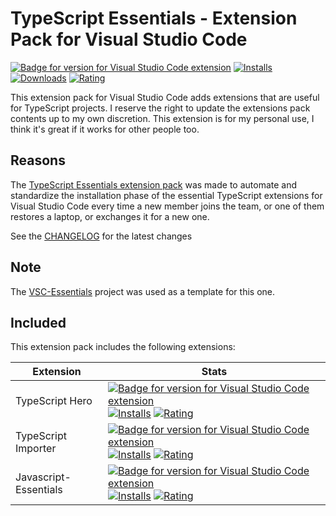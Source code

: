 # TypeScript Essentials - Extension Pack for Visual Studio Code

[![Badge for version for Visual Studio Code extension](https://vsmarketplacebadge.apphb.com/version-short/Gydunhn.typescript-essentials.svg?color=blue&style=?style=for-the-badge&logo=visual-studio-code)](https://marketplace.visualstudio.com/items?itemName=Gydunhn.typescript-essentials) [![Installs](https://vsmarketplacebadge.apphb.com/installs-short/Gydunhn.typescript-essentials.svg?color=blue&style=flat-square)](https://marketplace.visualstudio.com/items?itemName=Gydunhn.typescript-essentials) [![Downloads](https://vsmarketplacebadge.apphb.com/downloads-short/Gydunhn.typescript-essentials.svg?color=blue&style=flat-square)](https://marketplace.visualstudio.com/items?itemName=Gydunhn.typescript-essentials) [![Rating](https://vsmarketplacebadge.apphb.com/rating-short/Gydunhn.typescript-essentials.svg?color=blue&style=flat-square)](https://marketplace.visualstudio.com/items?itemName=Gydunhn.typescript-essentials)   

This extension pack for Visual Studio Code adds extensions that are useful for TypeScript projects. I reserve the right to update the extensions pack contents up to my own discretion. This extension is for my personal use, I think it's great if it works for other people too.

## Reasons

The [TypeScript Essentials extension pack] was made to automate and standardize the installation phase of the essential TypeScript extensions for Visual Studio Code every time a new member joins the team, or one of them restores a laptop, or exchanges it for a new one.

See the [CHANGELOG](CHANGELOG.md) for the latest changes

## Note

The [VSC-Essentials] project was used as a template for this one.

## Included

This extension pack includes the following extensions:

| Extension                      | Stats                                                                                                                                                                                                                                                                                                                                                                                                                                                                                                                                                                                                                                                                                                                                                                                                        |
|--------------------------------|--------------------------------------------------------------------------------------------------------------------------------------------------------------------------------------------------------------------------------------------------------------------------------------------------------------------------------------------------------------------------------------------------------------------------------------------------------------------------------------------------------------------------------------------------------------------------------------------------------------------------------------------------------------------------------------------------------------------------------------------------------------------------------------------------------------|
| TypeScript Hero                | [![Badge for version for Visual Studio Code extension](https://vsmarketplacebadge.apphb.com/version-short/rbbit.typescript-hero.svg?color=blue&style=?style=for-the-badge&logo=visual-studio-code)](https://marketplace.visualstudio.com/items?itemName=rbbit.typescript-hero) [![Installs](https://vsmarketplacebadge.apphb.com/installs-short/rbbit.typescript-hero.svg?color=blue&style=flat-square)](https://marketplace.visualstudio.com/items?itemName=rbbit.typescript-hero) [![Rating](https://vsmarketplacebadge.apphb.com/rating-short/rbbit.typescript-hero.svg?color=blue&style=flat-square)](https://marketplace.visualstudio.com/items?itemName=rbbit.typescript-hero)                                                                                                                         |
| TypeScript Importer            | [![Badge for version for Visual Studio Code extension](https://vsmarketplacebadge.apphb.com/version-short/pmneo.tsimporter.svg?color=blue&style=?style=for-the-badge&logo=visual-studio-code)](https://marketplace.visualstudio.com/items?itemName=pmneo.tsimporter) [![Installs](https://vsmarketplacebadge.apphb.com/installs-short/pmneo.tsimporter.svg?color=blue&style=flat-square)](https://marketplace.visualstudio.com/items?itemName=pmneo.tsimporter) [![Rating](https://vsmarketplacebadge.apphb.com/rating-short/pmneo.tsimporter.svg?color=blue&style=flat-square)](https://marketplace.visualstudio.com/items?itemName=pmneo.tsimporter)                                                                                                                                                       |
| Javascript-Essentials          | [![Badge for version for Visual Studio Code extension](https://vsmarketplacebadge.apphb.com/version-short/Gydunhn.javascript-essentials.svg?color=blue&style=?style=for-the-badge&logo=visual-studio-code)](https://marketplace.visualstudio.com/items?itemName=Gydunhn.javascript-essentials) [![Installs](https://vsmarketplacebadge.apphb.com/installs-short/Gydunhn.javascript-essentials.svg?color=blue&style=flat-square)](https://marketplace.visualstudio.com/items?itemName=Gydunhn.javascript-essentials) [![Rating](https://vsmarketplacebadge.apphb.com/rating-short/Gydunhn.javascript-essentials.svg?color=blue&style=flat-square)](https://marketplace.visualstudio.com/items?itemName=Gydunhn.javascript-essentials)                                                 |

[VSC-Essentials]: https://github.com/Gydunhn/VSC-Essentials
[TypeScript Essentials extension pack]: https://marketplace.visualstudio.com/items?itemName=Gydunhn.typescript-essentials
